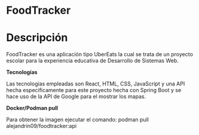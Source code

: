 # FoodTracker

# Descripción

FoodTracker es una aplicación tipo UberEats la cual se trata de un proyecto escolar para la experiencia educativa de Desarrollo de Sistemas Web.

**Tecnologías**

Las tecnologías empleadas son React, HTML, CSS, JavaScript y una API hecha especificamente para este proyecto hecha con Spring Boot y se hace uso de la API de Google para el mostrar los mapas.

**Docker/Podman pull**

Para obtener la imagen ejecutar el comando:
podman pull alejandrin09/foodtracker:api
